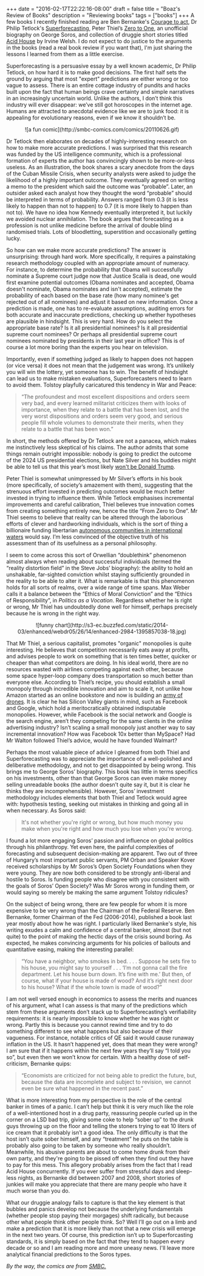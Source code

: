 +++
date = "2016-02-17T22:22:16-08:00"
draft = false
title = "Boaz's Review of Books"
description = "Reviewing books"
tags = ["books"]
+++
A few books I recently finished reading are Ben Bernanke's [Courage to act]( http://www.nytimes.com/2015/10/25/books/review/ben-bernankes-the-courage-to-act.html ), Dr Philip Tetlock's [Superforecasting]( http://www.economist.com/news/books-and-arts/21666098-forecasting-talent-luckily-it-can-be-learned-unclouded-vision ),  Peter Thiel’s [Zero to One]( http://zerotoonebook.com/), an unofficial biography on George Soros, and collection of druggie short stories titled [Acid House](http://www.independent.co.uk/arts-entertainment/books/book-review-meeting-god-down-the-pub-the-acid-house-irvine-welsh-cape-pounds-999-1370403.html) by Irvine Welsh. I do not expect to do justice to the arguments in the books (read a real book review if you want that), I'm just sharing the lessons I learned from them as a little exercise.

Superforecasting is a persuasive essay by a well known academic, Dr Philip Tetlock, on how hard it is to make good decisions. The first half sets the ground by arguing that most "expert" predictions are either wrong or too vague to assess. There is an entire cottage industry of pundits and hacks built upon the fact that human beings crave certainty and simple narratives in an increasingly uncertain world. Unlike the authors, I don’t think this industry will ever disappear: we’ve still got horoscopes in the internet age. Humans are attracted to anecdotal evidence like we are to junk food:  it is appealing for evolutionary reasons, even if we know it shouldn’t be.

<center>
![a fun comic](http://smbc-comics.com/comics/20110626.gif)
</center>

Dr Tetlock then elaborates on decades of highly-interesting research on how to make more accurate predictions. I was surprised that this research was funded by the US intelligence community, which is a professional formation of experts the author has convincingly shown to be more-or-less useless. As an illustration, the book shares a scary anecdote from the days of the Cuban Missile Crisis, when security analysts were asked to judge the likelihood of a highly important outcome. They eventually agreed on writing a memo to the president which said the outcome was “probable”. Later, an outsider asked each analyst how they thought the word “probable” should be interpreted in terms of probability. Answers ranged from 0.3 (it is less likely to happen than not to happen) to 0.7 (it is more likely to happen than not to). We have no idea how Kennedy eventually interpreted it, but luckily we avoided nuclear annihilation. The book argues that forecasting as a profession is not unlike medicine before the arrival of double blind randomised trials. Lots of bloodletting, superstition and occasionally getting lucky. 

So how can we make more accurate predictions? The answer is unsurprising: through hard work. More specifically, it requires a painstaking research methodology coupled with an appropriate amount of numeracy. For instance, to determine the probability that Obama will successfully nominate a Supreme court judge now that Justice Scalia is dead, one would first examine potential outcomes (Obama nominates and accepted, Obama doesn't nominate, Obama nominates and isn't accepted), estimate the probability of each based on the base rate (how many nominee's get rejected out of all nominees) and adjust it based on new information. Once a prediction is made, one has to re-evaluate assumptions, auditing errors for both accurate and inaccurate predictions, checking up whether hypotheses are plausible in hindsight. This is very hard. How do you select the appropriate base rate? Is it all presidential nominees? Is it all presidential supreme court nominees? Or perhaps all presidential supreme court nominees nominated by presidents in their last year in office? This is of course a lot more boring than the experts you hear on television.

Importantly, even if something judged as likely to happen does not happen (or vice versa) it does not mean that the judgement was wrong. It’s unlikely you will win the lottery, yet someone has to win. The benefit of hindsight can lead us to make mistaken evaluations, Superforecasters need to learn to avoid them. Tolstoy playfully caricatured this tendency in War and Peace:

>“The profoundest and most excellent dispositions and orders seem very bad, and every learned militarist criticizes them with looks of importance, when they relate to a battle that has been lost, and the very worst dispositions and orders seem very good, and serious people fill whole volumes to demonstrate their merits, when they relate to a battle that has been won.”

In short, the methods offered by Dr Tetlock are not a panacea, which makes me instinctively less skeptical of his claims. The author admits that some things remain outright impossible: nobody is going to predict the outcome of the 2024 US presidential elections, but Nate Silver and his buddies might be able to tell us that this year’s most likely [won't be Donald Trump](http://fivethirtyeight.com/features/donald-trump-is-really-unpopular-with-general-election-voters/).

Peter Thiel is somewhat unimpressed by Mr Silver’s efforts in his book (more specifically, of society’s amazement with them), suggesting that the strenuous effort invested in predicting outcomes would be much better invested in trying to influence them. While Tetlock emphasises incremental improvements and careful calibration, Thiel believes true innovation comes from creating something entirely new, hence the title “From Zero to One”. Mr Thiel seems to believe that reality can be altered through the laborious efforts of clever and hardworking individuals, which is the sort of thing a billionaire funding libertarian [autonomous communities in international waters](http://theweek.com/articles/482427/libertarian-island-billionaires-utopia) would say. I’m less convinced of the objective truth of his assessment than of its usefulness as a personal philosophy. 

I seem to come across this sort of Orwellian “doublethink” phenomenon almost always when reading about successful individuals (termed the “reality distortion field” in the Steve Jobs’ biography): the ability to hold an unshakable, far-sighted conviction whilst staying sufficiently grounded in the reality to be able to alter it. What is remarkable is that this phenomenon holds for all sorts of realms, over a wide range of time spans. Max Weber calls it a balance between the “Ethics of Moral Conviction” and the “Ethics of Responsibility”, in *Politics as a Vocation*. Regardless whether he is right or wrong, Mr Thiel has undoubtedly done well for himself, perhaps precisely because he is wrong in the right way.

<center>
![funny chart](http://s3-ec.buzzfed.com/static/2014-03/enhanced/webdr05/26/14/enhanced-2984-1395857038-18.jpg)
</center>

That Mr Thiel, a serious capitalist, promotes "organic" monopolies is quite interesting. He believes that competition necessarily eats away at profits, and advises people to work on something that is ten times better, quicker or cheaper than what competitors are doing. In his ideal world, there are no resources wasted with airlines competing against each other, because some space hyper-loop company does transportation so much better than everyone else. According to Thiel’s recipe, you should establish a small monopoly through incredible innovation and aim to scale it, not unlike how Amazon started as an online bookstore and now is building an [army of drones](http://www.esquire.com/news-politics/news/a26138/amazon-drones/). It is clear he has Silicon Valley giants in mind, such as Facebook and Google, which hold a meritocratically obtained indisputable monopolies. However, while Facebook is the social network and Google is the search engine, aren’t they competing for the same clients in the online advertising industry? Isn’t scaling a small monopoly just another way to say incremental innovation? How was Facebook 10x better than MySpace? Had Mr Walton followed Thiel’s advice, would he have founded Walmart?

Perhaps the most valuable piece of advice I gleamed from both Thiel and Superforecasting was to appreciate the importance of a well-polished and deliberative methodology, and not to get disappointed by being wrong. This brings me to George Soros’ biography. This book has little in terms specifics on his investments, other than that George Soros can even make money selling unreadable books (the author doesn’t quite say it, but it is clear he thinks they are incomprehensible). However, Soros’ investment methodology includes elements that both Thiel and Tetlock would agree with: hypothesis testing, seeking out mistakes in thinking and going all in when necessary. As Soros said:

>It's not whether you're right or wrong, but how much money you make when you're right and how much you lose when you're wrong.

I found a lot more engaging Soros’ passion and influence on global politics through his philanthropy. Yet even here, the painful complexities of forecasting and subsequent decision-making are apparent. Two out of three of Hungary’s most important public servants, PM Orban and Speaker Kover received scholarships by Mr Soros’s Open Society Foundations when they were young. They are now both considered to be strongly anti-liberal and hostile to Soros. Is funding people who disagree with you consistent with the goals of Soros’ Open Society? Was 
Mr Soros wrong in funding them, or would saying so merely be making the same argument Tolstoy ridicules? 

On the subject of being wrong, there are few people for whom it is more expensive to be very wrong than the Chairman of the Federal Reserve. Ben Bernanke, former Chairman of the Fed (2006-2014), published a book last year mostly about how he was right. I particularly liked Bernanke's style, his writing exudes a calm and confidence of a central banker, almost (but not quite) to the point of making the hectic days of the crisis sound boring. As expected, he makes convincing arguments for his policies of bailouts and quantitative easing, making the interesting parallel:

>“You have a neighbor, who smokes in bed. . . . Suppose he sets fire to his house, you might say to yourself . . . ‘I’m not gonna call the fire department. Let his house burn down. It’s fine with me.’ But then, of course, what if your house is made of wood? And it’s right next door to his house? What if the whole town is made of wood?”

I am not well versed enough in economics to assess the merits and nuances of his argument, what I can assess is that many of the predictions which stem from these arguments don’t stack up to Superforecasting’s verifiability requirements: it is nearly impossible to know whether he was right or wrong. Partly this is because you cannot rewind time and try to do something different to see what happens but also because of their vagueness. For instance, notable critics of QE said it would cause runaway inflation in the US. It hasn’t happened yet, does that mean they were wrong? I am sure that if it happens within the next few years they’ll say “I told you so”, but even then we won’t know for certain. With a healthy dose of self-criticism, Bernanke quips:

>“Economists are criticized for not being able to predict the future, but, because the data are incomplete and subject to revision, we cannot even be sure what happened in the recent past.”

What is more interesting from my perspective is the role of the central banker in times of a panic. I can’t help but think it is very much like the role of a well-intentioned host in a drug party, reassuring people curled up in the corner on a LSD bad trip, giving some coke to help “sober up” to the drunk guys throwing up on the floor and telling the stoners trying to eat 10 liters of ice cream that it probably isn’t a good idea. The only difficulty is that the host isn’t quite sober himself, and any “treatment” he puts on the table is probably also going to be taken by someone who really shouldn’t. Meanwhile, his abusive parents are about to come home drunk from their own party, and they're going to be pissed off when they find out they have to pay for this mess. This allegory probably arises from the fact that I read Acid House concurrently. If you ever suffer from stressful days and sleep-less nights, as Bernanke did between 2007 and 2008, short stories of junkies will make you appreciate that there are many people who have it much worse than you do.

What our druggie analogy fails to capture is that the key element is that bubbles and panics develop not because the underlying fundamentals (whether people stop paying their morgages) shift radically, but because other what people think other people think. So? Well I’ll go out on a limb and make a prediction that it is more likely than not that a new crisis will emerge in the next two years. Of course, this prediction isn’t up to Superforcasting standards, it is simply based on the fact that they tend to happen every decade or so and I am reading more and more uneasy news. I'll leave more analytical financial predictions to the Soros types.


*By the way, the comics are from [SMBC.](http://smbc-comics.com/)*